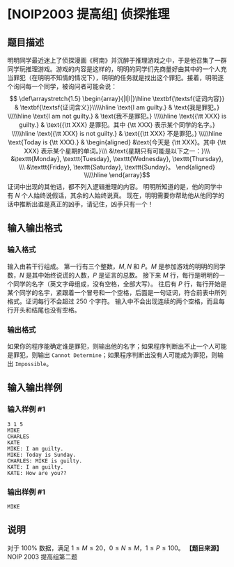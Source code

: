 # [NOIP2003 提高组] 侦探推理

## 题目描述

明明同学最近迷上了侦探漫画《柯南》并沉醉于推理游戏之中，于是他召集了一群同学玩推理游戏。游戏的内容是这样的，明明的同学们先商量好由其中的一个人充当罪犯（在明明不知情的情况下），明明的任务就是找出这个罪犯。接着，明明逐个询问每一个同学，被询问者可能会说：
$$ \def\arraystretch{1.5} \begin{array}{|l|l|}\hline \textbf{\textsf{证词内容}} &
\textbf{\textsf{证词含义}}\\\\\hline \text{I am guilty.} & \text{我是罪犯。} \\\\\hline
\text{I am not guilty.} & \text{我不是罪犯。} \\\\\hline \text{{\tt XXX} is guilty.}
& \text{{\tt XXX} 是罪犯。其中 {\tt XXX} 表示某个同学的名字。} \\\\\hline \text{{\tt XXX} is
not guilty.} & \text{{\tt XXX} 不是罪犯。} \\\\\hline \text{Today is {\tt XXX}.} &
\begin{aligned} &\text{今天是 {\tt XXX}。其中 {\tt XXX} 表示某个星期的单词。}\\\
&\text{星期只有可能是以下之一：}\\\ &\texttt{Monday}, \texttt{Tuesday},
\texttt{Wednesday}, \texttt{Thursday}, \\\ &\texttt{Friday},
\texttt{Saturday}, \texttt{Sunday}。 \end{aligned} \\\\\hline \end{array}$$
证词中出现的其他话，都不列入逻辑推理的内容。 明明所知道的是，他的同学中有 $N$ 个人始终说假话，其余的人始终说真。
现在，明明需要你帮助他从他同学的话中推断出谁是真正的凶手，请记住，凶手只有一个！

## 输入输出格式

### 输入格式

  

输入由若干行组成。 第一行有三个整数，$M,N$ 和 $P$。$M$ 是参加游戏的明明的同学数，$N$ 是其中始终说谎的人数，$P$ 是证言的总数。 接下来
$M$ 行，每行是明明的一个同学的名字（英文字母组成，没有空格，全部大写）。 往后有 $P$
行，每行开始是某个同学的名宇，紧跟着一个冒号和一个空格，后面是一句证词，符合前表中所列格式。证词每行不会超过 $250$ 个字符。
输入中不会出现连续的两个空格，而且每行开头和结尾也没有空格。

### 输出格式

  

如果你的程序能确定谁是罪犯，则输出他的名字；如果程序判断出不止一个人可能是罪犯，则输出 `Cannot
Determine`；如果程序判断出没有人可能成为罪犯，则输出 `Impossible`。

## 输入输出样例

### 输入样例 #1

    
    
    3 1 5
    MIKE
    CHARLES
    KATE
    MIKE: I am guilty.
    MIKE: Today is Sunday.
    CHARLES: MIKE is guilty.
    KATE: I am guilty.
    KATE: How are you??
    

### 输出样例 #1

    
    
    MIKE
    

## 说明

对于 $100\%$ 数据，满足 $1\le M\le 20$，$0\le N\le M$，$1\le P\le 100$。 **【题目来源】** NOIP
2003 提高组第二题

